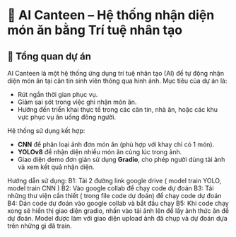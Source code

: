 # 🍱 AI Canteen – Hệ thống nhận diện món ăn bằng Trí tuệ nhân tạo

## 📌 Tổng quan dự án

AI Canteen là một hệ thống ứng dụng trí tuệ nhân tạo (AI) để tự động nhận diện món ăn tại căn tin sinh viên thông qua hình ảnh. Mục tiêu của dự án là:
- Rút ngắn thời gian phục vụ.
- Giảm sai sót trong việc ghi nhận món ăn.
- Hướng đến triển khai thực tế trong các căn tin, nhà ăn, hoặc các khu vực phục vụ ăn uống đông người.

Hệ thống sử dụng kết hợp:
- **CNN** để phân loại ảnh đơn món ăn (phù hợp với khay chỉ có 1 món).
- **YOLOv8** để nhận diện nhiều món ăn cùng lúc trong ảnh.
- Giao diện demo đơn giản sử dụng **Gradio**, cho phép người dùng tải ảnh và xem kết quả nhận diện.

Hướng dẫn sử dụng:
B1: Tải 2 đường link google drive ( model train YOLO, model train CNN )
B2: Vào google collab để chạy code dự đoán
B3: Tải những thư viện cần thiết ( trong file code dự đoán) để chạy code dự đoán
B4: Dán code dự đoán vào google collab và bắt đầu chạy 
B5: Khi code chạy xong sẽ hiển thị giao diện gradio, nhấn vào tải ảnh lên để lấy ảnh thức ăn để dự đoán.
Model được làm với giao diện upload ảnh đã chụp và dự đoán dựa trên những gì đã train.




